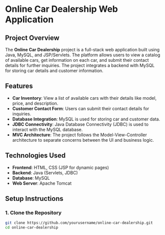 # Online Car Dealership Web Application

## Project Overview

The **Online Car Dealership** project is a full-stack web application built using Java, MySQL, and JSP/Servlets. The platform allows users to view a catalog of available cars, get information on each car, and submit their contact details for further inquiries. The project integrates a backend with MySQL for storing car details and customer information.

## Features

- **Car Inventory**: View a list of available cars with their details like model, price, and description.
- **Customer Contact Form**: Users can submit their contact details for inquiries.
- **Database Integration**: MySQL is used for storing car and customer data.
- **JDBC Connectivity**: Java Database Connectivity (JDBC) is used to interact with the MySQL database.
- **MVC Architecture**: The project follows the Model-View-Controller architecture to separate concerns between the UI and business logic.

## Technologies Used

- **Frontend**: HTML, CSS (JSP for dynamic pages)
- **Backend**: Java (Servlets, JDBC)
- **Database**: MySQL
- **Web Server**: Apache Tomcat

## Setup Instructions

### 1. **Clone the Repository**
```bash
git clone https://github.com/yourusername/online-car-dealership.git
cd online-car-dealership

